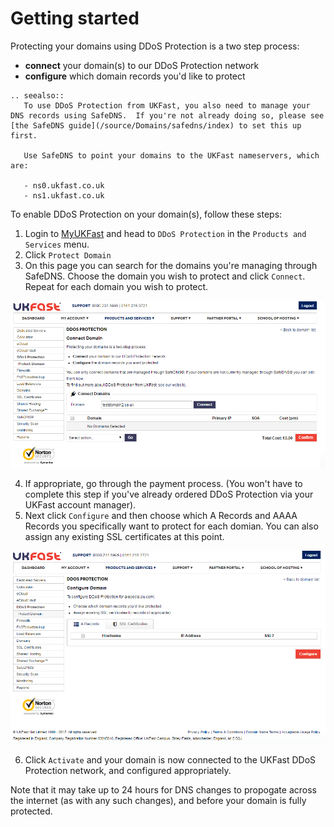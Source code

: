 # Getting started

Protecting your domains using DDoS Protection is a two step process:

- **connect** your domain(s) to our DDoS Protection network
- **configure** which domain records you'd like to protect

```eval_rst
.. seealso::
   To use DDoS Protection from UKFast, you also need to manage your DNS records using SafeDNS.  If you're not already doing so, please see [the SafeDNS guide](/source/Domains/safedns/index) to set this up first.

   Use SafeDNS to point your domains to the UKFast nameservers, which are:

   - ns0.ukfast.co.uk
   - ns1.ukfast.co.uk
```

To enable DDoS Protection on your domain(s), follow these steps:

1. Login to [MyUKFast](https://my.ukfast.co.uk) and head to `DDoS Protection` in the `Products and Services` menu.
2. Click `Protect Domain`
3. On this page you can search for the domains you're managing through SafeDNS.  Choose the domain you wish to protect and click `Connect`.  Repeat for each domain you wish to protect.

![connect](files/connect.PNG)

4. If appropriate, go through the payment process. (You won't have to complete this step if you've already ordered DDoS Protection via your UKFast account manager).
5. Next click `Configure` and then choose which A Records and AAAA Records you specifically want to protect for each domian.  You can also assign any existing SSL certificates at this point.

![configure](files/configure.PNG)

6. Click `Activate` and your domain is now connected to the UKFast DDoS Protection network, and configured appropriately.  

Note that it may take up to 24 hours for DNS changes to propogate across the internet (as with any such changes), and before your domain is fully protected.
